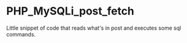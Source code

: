 # PHP_MySQLi_post_fetch
Little snippet of code that reads what's in post and executes some sql commands.
